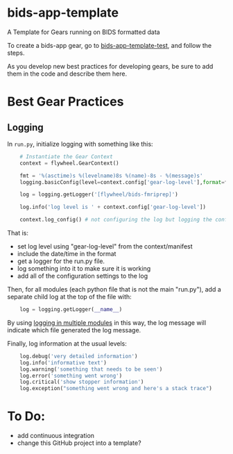 # bids-app-template
A Template for Gears running on BIDS formatted data

To create a bids-app gear, go to [bids-app-template-test](https://github.com/flywheel-apps/bids-app-template-test), and follow the steps.

As you develop new best practices for developing gears, be sure to add them in the code and describe them here.

# Best Gear Practices

## Logging

In `run.py`, initialize logging with something like this:

```python
    # Instantiate the Gear Context
    context = flywheel.GearContext()

    fmt = '%(asctime)s %(levelname)8s %(name)-8s - %(message)s'
    logging.basicConfig(level=context.config['gear-log-level'],format=fmt)

    log = logging.getLogger('[flywheel/bids-fmriprep]')

    log.info('log level is ' + context.config['gear-log-level'])

    context.log_config() # not configuring the log but logging the config
```
That is:
  - set log level using "gear-log-level" from the context/manifest
  - include the date/time in the format
  - get a logger for the run.py file.
  - log something into it to make sure it is working
  - add all of the configuration settings to the log

Then, for all modules (each python file that is not the main "run.py"), add a separate child log at the top of the file with:
```python
    log = logging.getLogger(__name__)
```

By using [logging in multiple modules](https://docs.python.org/3/howto/logging-cookbook.html#using-logging-in-multiple-modules) in this way, the log message will indicate which file generated the log message.

Finally, log information at the usual levels:
```python
    log.debug('very detailed information')
    log.info('informative text')
    log.warning('something that needs to be seen')
    log.error('something went wrong')
    log.critical('show stopper information')
    log.exception("something went wrong and here's a stack trace")
```

# To Do:
  * add continuous integration
  * change this GitHub project into a template?
